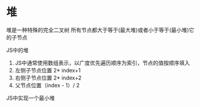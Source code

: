 # 堆
堆是一种特殊的完全二叉树
所有节点都大于等于(最大堆)或者小于等于(最小堆)它的子节点 

JS中的堆
1. JS中通常使用数组表示，以广度优先遍历顺序为索引，节点的值按顺序填入
2. 左侧子节点位置 2* index+1
3. 右侧子节点位置 2* index+2
4. 父节点位置（index - 1）/ 2

JS中实现一个最小堆
